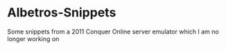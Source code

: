 # Albetros-Snippets
Some snippets from a 2011 Conquer Online server emulator which I am no longer working on
